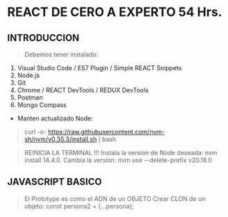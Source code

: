 # REACT DE CERO A EXPERTO 54 Hrs.

## INTRODUCCION

> Debemos tener instalado:

1. Visual Studio Code / ES7 Plugin / Simple REACT Snippets
2. Node.js
3. Git 
4. Chrome / REACT DevTools / REDUX DevTools
5. Postman
6. Mongo Compass
* Manten actualizado Node:

> curl -o- https://raw.githubusercontent.com/nvm-sh/nvm/v0.35.3/install.sh | bash

> REINICIA LA TERMINAL !!!
> Instala la version de Node deseada: nvm install 14.4.0.
> Cambia la version: nvm use --delete-prefix v20.18.0



## JAVASCRIPT BASICO

> El Prototype es como el ADN de un OBJETO
> Crear CLON de un objeto: const persona2 = {...persona};



